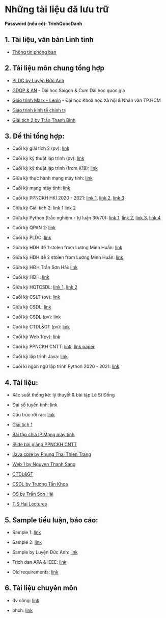 # Những tài liệu đã lưu trữ

__Password (nếu có): TrinhQuocDanh__

## 1. Tài liệu, văn bản Linh tinh

- [Thông tin phòng ban](https://drive.google.com/drive/folders/1bYgyWIMmyMuiNiZnmDfKn7BKvBsEnmfc?usp=sharing)

## 2. Tài liệu môn chung tổng hợp

- [PLDC by Luyện Đức Anh](https://drive.google.com/drive/folders/1ETAHGbggNZZsiJcTRdC-TqyZLMyvKark?usp=sharing)

- [GDQP & AN](https://drive.google.com/drive/folders/1wGMOvE7YTzMblS3yQ4vNVuCHtODBr29K?usp=sharing) - Dai hoc Saigon & Cum Dai hoc quoc gia

- [Giáo trình Marx - Lenin](https://drive.google.com/file/d/1AMtqEs2XcDzjHGKlSqIr5wRF4LfM_TeP/view?usp=sharing) - Đại học Khoa học Xã hội & Nhân văn TP.HCM

- [Giáo trình kinh tế chính trị](https://drive.google.com/file/d/1hAuYSxsyW5bVhe4v31uAIpqhuXpzN2Lf/view?usp=sharing)

- [Giải tích 2 by Trần Thanh Bình](https://drive.google.com/drive/folders/1sy-_H1acKqahcygNw0AMygXa_Fatcbj8?usp=sharing)

## 3. Đề thi tổng hợp:

- Cuối kỳ giải tích 2 (pv): [link](https://drive.google.com/file/d/1Zh9aKkSs5-1Qz6SWTO6fuvSJC2tOR7aW/view?usp=sharing)

- Cuối kỳ kỹ thuật lập trình (pv): [link](https://drive.google.com/file/d/1Ox1zupTGUVjHkwIv4pUGUqw7wfMVr01B/view?usp=sharing)

- Cuối kỳ kỹ thuật lập trình (from K19): [link](https://drive.google.com/file/d/1Lb4MkafPuxwBommR1j9v-UcVCehIEtEL/view?usp=sharing)

- Giữa kỳ thực hành mạng máy tính: [link](https://drive.google.com/file/d/1a2xWI1wf1ObnMyZUVpbVVlZ8mJAqOjrA/view?usp=sharing)

- Cuối kỳ mạng máy tính: [link](https://drive.google.com/file/d/13alOGsL6RPLmrQtJlnUfkuCzRNcPf_2w/view?usp=sharing)

- Cuối kỳ PPNCKH HKI 2020 - 2021: [link 1](https://drive.google.com/drive/folders/1dd_v1tGBeVrLgNNrQ6FY-EFWwhY0s_m3?usp=sharing), [link 2](https://drive.google.com/file/d/1s3N44Idk96hmg5Q31TJ5WiQB4o9x-N5o/view?usp=sharing),  [link 3](https://drive.google.com/file/d/1L4R56ADd47MaU7DqCWC65IMGcqdIhohF/view?usp=sharing)

- Giữa kỳ Giải tích 2: [link 1](https://drive.google.com/file/d/1sFJ7y0AFx0mLmIow96SwEJKRH7ekBaIc/view?usp=sharing) [link 2](https://drive.google.com/file/d/106qoCSzN2_-vwHGAFVLMTvNg6Ra7paZ9/view?usp=sharing)

- Giữa kỳ Python (trắc nghiệm - tự luận 30/70): [link 1](https://ibb.co/YdNcV2Z), [link 2](https://ibb.co/kMFqYVp), [link 3](https://ibb.co/ZTcXktG), [link 4](https://ibb.co/R9gXxXM)

- Cuối kỳ QPAN 2: [link](https://drive.google.com/file/d/1-iqbEjZ7gxNjL0frYbY_aoekFiWoJCXI/view?usp=sharing)
   
- Cuối kỳ PLDC: [link](https://drive.google.com/file/d/1iKcOp9cNDwuEEYNELAybr7yoDlLi-Yoq/view?usp=sharing)

- Giữa kỳ HDH đề 1 stolen from Lương Minh Huấn: [link](https://drive.google.com/file/d/1OSOiRrt8Z0x6aelnlRYdmsIGls1XtkfF/view?usp=sharing)

- Giữa kỳ HDH đề 2 stolen from Lương Minh Huấn: [link](https://drive.google.com/file/d/19ocfquUwV6TWn1dTTUW6rJjdJhPMILsO/view?usp=sharing)

- Giữa kỳ HĐH Trần Sơn Hải: [link](https://ibb.co/KqRpfBr)

- Cuối kỳ HĐH: [link](https://drive.google.com/file/d/1B2qiK8lPF_inQFqelOA-jLny89fUuc6R/view?usp=sharing)

- Giữa kỳ HQTCSDL: [link 1](https://docs.google.com/document/d/1FgFo1HmmcYGorgIyns5H9TvaI-brKt49/edit?usp=sharing&ouid=115244724552858808003&rtpof=true&sd=true), 
[link 2](https://docs.google.com/document/d/1YUoqhupmS83OkJslb3VL96H9xDzqBnB_/edit?usp=sharing&ouid=115244724552858808003&rtpof=true&sd=true)

- Cuối kỳ CSLT (pv): [link](https://drive.google.com/file/d/1B7x7tqdpOTkhEGrIBAFJUxJwJ-aJNfx3/view?usp=sharing)

- Giữa kỳ CSDL: [link](https://drive.google.com/file/d/1AFJGU_HKKchHoqSjtL98MgJ3NmamMftp/view?usp=sharing)

- Cuối kỳ CSDL (pv): [link](https://drive.google.com/file/d/1j-X4EaMNquwtzV86qv0Ga152kVPQ5jb6/view?usp=sharing)

- Cuối kỳ CTDL&GT (pv): [link](https://drive.google.com/file/d/1eGOvq-Tt71oyiclak0Xmxbty4QTcGNsb/view?usp=sharing)

- Cuối kỳ Web 1(pv): [link](https://drive.google.com/file/d/1eGOvq-Tt71oyiclak0Xmxbty4QTcGNsb/view?usp=sharing)

- Cuối kỳ PPNCKH CNTT: [link](https://drive.google.com/file/d/16a0FuQK5AkWotvkPOPrmJwN-DfKNRjUg/view?usp=sharing), [link paper](https://drive.google.com/file/d/1G-9qSLivS_waRkhY-NHH6fEdjBUWnS9w/view?usp=sharing)

- Cuối kỳ lập trình Java: [link](https://drive.google.com/file/d/1jyIXgyhyV9aBxQfXSF3N7qzUED2dygZH/view?usp=sharing)

- Cuối kì ngôn ngữ lập trình Python 2020 - 2021: [link](https://drive.google.com/file/d/1dKZB9qRKrLLkMBAJdaOGhXADcZTemc3i/view?usp=sharing)

## 4. Tài liệu:

- Xác suất thống kê: lý thuyết & bài tập Lê Sĩ Đồng

- Đại số tuyến tính: [link](https://cuuduongthancong.com)

- Cấu trúc rời rạc: [link](https://cuuduongthancong.com)

- [Giải tích 1](https://drive.google.com/drive/folders/1xgnYgPLKvSYT9e2uvtOUP5DO_hqINs5J?usp=sharing)

- [Bài tập chia IP Mạng máy tính](https://docs.google.com/document/d/1nWH1Okb95N0xbwthnFm-9NBTiXJoNAo0/edit?usp=sharing&ouid=115244724552858808003&rtpof=true&sd=true)

- [Slide bài giảng PPNCKH CNTT](https://drive.google.com/drive/folders/1wQomemcY3ocZRloxWFG-CuxoyE3gn13F?usp=sharing)

- [Java core by Phung Thai Thien Trang](https://sites.google.com/site/phungthientrang)

- [Web 1 by Nguyen Thanh Sang](https://sites.google.com/site/webhoctap2013/assignments/homeworkforweekofoctober11th?authuser=0)

- [CTDL&GT](https://drive.google.com/drive/folders/1aUDZ0hq0P7CnqJiRhF0580T_-7o9Jhr0?usp=sharing)

- [CSDL by Trương Tấn Khoa](https://drive.google.com/drive/folders/1RobaI7X2TnfGwd9Mjps71NEc4Co8CHXs?usp=sharing)

- [OS by Trần Sơn Hải](https://drive.google.com/drive/folders/1iFaZ485FY4bSFLM23TR6pZV_NJoDBiz7?usp=sharing)

- [T.S.Hai Lectures](https://drive.google.com/drive/u/0/folders/13SyKwpRxum9E0nKk09_xSR-imqGz05uj)

## 5. Sample tiểu luận, báo cáo:

- Sample 1: [link](https://docs.google.com/document/d/1EnM8q51fNZiTnM_JtRsiRyusqBbwUtAT/edit?usp=sharing&ouid=115244724552858808003&rtpof=true&sd=true)

- Sample 2: [link](https://docs.google.com/document/d/1dpPEkaJo5NUu1eflsjTSV_OMoWWHHkcB/edit?usp=sharing&ouid=115244724552858808003&rtpof=true&sd=true)

- Sample by Luyện Đức Anh: [link](https://drive.google.com/drive/folders/1XkZ8owxTUMhkKAHSAsdYi-uz7C1155lF?usp=sharing)

- Trich dan APA & IEEE: [link](https://drive.google.com/file/d/17NPPLkZ_nlxHIMB1MN8fYmpJzdlQvdQk/view?usp=sharing)

- Old requirements: [link](https://docs.google.com/document/d/1iuJMgKuVnafbM_AGBsxEQtYUsegPynxM/edit?usp=sharing&ouid=115244724552858808003&rtpof=true&sd=true)

## 6. Tài liệu chuyên môn

- dv công: [link](https://drive.google.com/file/d/1jASjAQ5qTCq-SVoATDbYrm2upzeD3iOv/view?usp=sharing)

- bhxh: [link](https://drive.google.com/file/d/1jHh8ojLOzCsKyGkSSGblZbfeoWAQKQUd/view?usp=sharing)